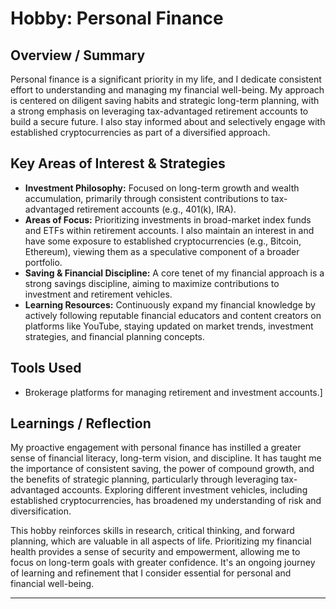 # Hobby: Personal Finance

## Overview / Summary

Personal finance is a significant priority in my life, and I dedicate consistent effort to understanding and managing my financial well-being. My approach is centered on diligent saving habits and strategic long-term planning, with a strong emphasis on leveraging tax-advantaged retirement accounts to build a secure future. I also stay informed about and selectively engage with established cryptocurrencies as part of a diversified approach.

## Key Areas of Interest & Strategies



*   **Investment Philosophy:** Focused on long-term growth and wealth accumulation, primarily through consistent contributions to tax-advantaged retirement accounts (e.g., 401(k), IRA).
*   **Areas of Focus:** Prioritizing investments in broad-market index funds and ETFs within retirement accounts. I also maintain an interest in and have some exposure to established cryptocurrencies (e.g., Bitcoin, Ethereum), viewing them as a speculative component of a broader portfolio.
*   **Saving & Financial Discipline:** A core tenet of my financial approach is a strong savings discipline, aiming to maximize contributions to investment and retirement vehicles.
*   **Learning Resources:** Continuously expand my financial knowledge by actively following reputable financial educators and content creators on platforms like YouTube, staying updated on market trends, investment strategies, and financial planning concepts.

## Tools Used

*   Brokerage platforms for managing retirement and investment accounts.]

## Learnings / Reflection

My proactive engagement with personal finance has instilled a greater sense of financial literacy, long-term vision, and discipline. It has taught me the importance of consistent saving, the power of compound growth, and the benefits of strategic planning, particularly through leveraging tax-advantaged accounts. Exploring different investment vehicles, including established cryptocurrencies, has broadened my understanding of risk and diversification.

This hobby reinforces skills in research, critical thinking, and forward planning, which are valuable in all aspects of life. Prioritizing my financial health provides a sense of security and empowerment, allowing me to focus on long-term goals with greater confidence. It's an ongoing journey of learning and refinement that I consider essential for personal and financial well-being.

--- 